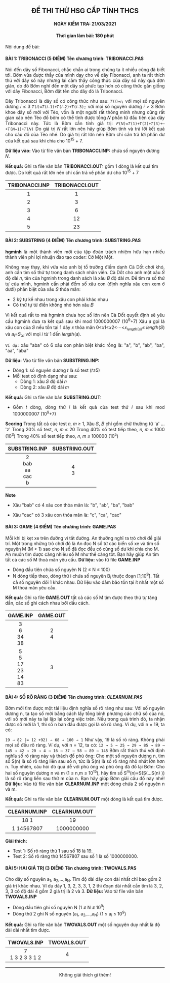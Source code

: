 ## <center> ĐỀ THI THỬ HSG CẤP TỈNH THCS </center>

#### <center>NGÀY KIỂM TRA: 21/03/2021</center>

#### <center>Thời gian làm bài: 180 phút</center>

Nội dung đề bài:

#### BÀI 1: TRIBONACCI (5 ĐIỂM) Tên chương trình: TRIBONACCI.PAS

<div style="text-align: justify">
Nói đến dãy số Fibonacci, chắc chắn ai trong chúng ta ít nhiều cũng đã biết tới. Bờm vừa được thầy của mình dạy cho về dãy Fibonacci, anh ta rất thích thú với dãy số này nhưng lại cảm thấy công thức của dãy số này quá đơn giản, do đó Bờm nghĩ đến một dãy số phức tạp hơn có công thức gần giống với dãy Fibonacci, Bờm đặt tên cho dãy đó là Tribonacci.

Dãy Tribonacci là dãy số có công thức như sau:
`𝑇(𝑖)=𝑖;` với mọi số nguyên dương 𝑖 ≤ 3
`𝑇(𝑖)=𝑇(𝑖−1)+𝑇(𝑖−2)+𝑇(𝑖−3);` với mọi số nguyên dương 𝑖 > 3
Bờm khoe dãy số mới với Tèo, vốn là một người rất thông minh nhưng cũng rất gian xảo nên Tèo đố bờm có thể tính được tổng 𝑁 phần tử đầu tiên của dãy Tribonacci này. Tức là Bờm cần tính giá trị:
`𝐹(𝑁)=𝑇(1)+𝑇(2)+𝑇(3)+⋯+𝑇(𝑁−1)+𝑇(𝑁)`
Do giá trị 𝑁 rất lớn nên hãy giúp Bờm tính và trả lời kết quả cho câu đố của Tèo nhé. Do giá trị rất lớn nên Bờm chỉ cần trả lời phần dư của kết quả sau khi chia cho 10<sup>15</sup></sup> + 7.

</div>

**Dữ liệu vào:** Vào từ file văn bản **TRIBONACCI.INP:** chứa số nguyên dương 𝑁.

**Kết quả:** Ghi ra file văn bản **TRIBONACCI.OUT:** gồm 1 dòng là kết quả tìm được. Do kết quả rất lớn nên chỉ cần trả về phần dư cho 10<sup>15</sup> + 7
  
<div >

|              TRIBONACCI.INP              |         TRIBONACCI.OUT          |
| :-----------------------------: | :---------------------: |
| 1| 1 |
|2|3|
|3|6|
|4|12|
|5|23|
</div>

#### BÀI 2: SUBSTRING (4 ĐIỂM) Tên chương trình: SUBSTRING.PAS

<div style="text-align: justify">
<strong>hgminh</strong> là một thành viên mới của tập đoàn trách nhiệm hữu hạn nhiều thành viên phi lợi nhuận đào tạo coder: Cờ Một Một.

Không may thay, khi vừa vào anh bị tổ trưởng điểm danh Cà Dốt chơi khó, anh cần tìm số thứ tự trong danh sách nhân viên. Cà Dốt cho anh một xâu 𝑆 độ dài 𝑛, tên của hgminh trong danh sách là xâu 𝐵 độ dài 𝑚. Để tìm ra số thứ tự của mình, hgminh cần phải đếm số xâu con (định nghĩa xâu con xem ở dưới) phân biệt của xâu 𝑆 thỏa mãn:

- 2 ký tự kề nhau trong xâu con phải khác nhau
- Có thứ tự từ điển không nhỏ hơn xâu 𝐵

Vì kết quả rất to mà hgminh chưa học số lớn nên Cà Dốt quyết định sẽ yêu cầu hgminh đưa ra kết quả sau khi mod 1000000007 (10<sup>9</sup>+7)
Xâu 𝑎 gọi là xâu con của 𝑆 nếu tồn tại 1 dãy 𝑥 thỏa mãn 0<𝑥1<𝑥2<⋯<𝑥<sub>𝑙𝑒𝑛𝑔𝑡ℎ(𝑎)</sub>≤ 𝑙𝑒𝑛𝑔𝑡ℎ(𝑆) và 𝑎<sub>i</sub>=𝑆<sub>𝑋𝑖</sub> với mọi 𝑖 từ 1 đến 𝑙𝑒𝑛𝑔𝑡ℎ(𝑎).

`Ví dụ:` xâu "aba" có 6 xâu con phân biệt khác rỗng là: "a", "b", "ab", "ba", "aa", "aba"

**Dữ liệu:** Vào từ file văn bản **SUBSTRING.INP:**

- Dòng 1: số nguyên dương 𝑡 là số test (𝑡≤5)
- Mỗi test có định dạng như sau:
  - Dòng 1: xâu 𝑆 độ dài 𝑛
  - Dòng 2: xâu 𝐵 độ dài 𝑚

**Kết quả:** Ghi ra file văn bản **SUBSTRING.OUT:**

- Gồm 𝑡 dòng, dòng thứ 𝑖 là kết quả của test thứ 𝑖 sau khi mod 1000000007 (10<sup>9</sup>+7)

**Scoring**
Trong tất cả các test 𝑛, 𝑚 ≥ 1,
Xâu 𝑆, 𝐵 chỉ gồm chữ thường từ 'a' ... 'z'
Trong 20% số test, 𝑛, 𝑚 ≤ 20
Trong 40% số test tiếp theo, 𝑛, 𝑚 ≤ 1000 (10<sup>3</sup>)
Trong 40% số test tiếp theo, 𝑛, 𝑚 ≤ 100000 (10<sup>5</sup>)

</div>
<div>

|           SUBSTRING.INP            | SUBSTRING.OUT |
| :------------------------: | :----: |
| 2<br>bab<br>aa<br>cac<br>b | 4<br>3 |

</div>

**Note**

- Xâu "bab" có 4 xâu con thỏa mãn là: "b", "ab", "ba", "bab"

- Xâu "cac" có 3 xâu con thỏa mãn là: "c", "ca", "cac"

#### BÀI 3: GAME (4 ĐIỂM) Tên chương trình: GAME.PAS
Mỗi khi bị kẹt xe trên đường vì tắt đường. An thường nghĩ ra trò chơi để giải trí. Một trong những trò chơi đó là An đọc N số từ các biển số xe và tìm số nguyên M (M > 1) sao cho N số đã đọc đều có cùng số dư khi chia cho M. An muốn tìm được càng nhiều số M như thế càng tốt. Bạn hãy giúp An tìm tất cả các số M thoả mãn yêu cầu.
**Dữ liệu:** vào từ file **GAME.INP**

- Dòng đầu tiên chứa số nguyên N (2 ≤ N ≤ 100)
- N dòng tiếp theo, dòng thứ i chứa số nguyên B<sub>i</sub> thuộc đoạn [1;10<sup>9</sup>]. Tất cả số nguyên đôi 1 khác nhau. Dữ liệu vào đảm bảo tồn tại ít nhất một số M thoả mãn yêu cầu.

**Kết quả:** Ghi ra file **GAME.OUT** tất cả các số M tìm được theo thứ tự tăng dần, các số ghi cách nhau bởi dấu cách.

<div >

| GAME.INP | GAME.OUT |
| :----: | :----: |
| 3<br>6<br>34<br>38| 2<br>4 |
| 5<br>5<br>17<br>23<br>14<br>83 | 3 |

</div>

#### BÀI 4: SỐ RÕ RÀNG (3 ĐIỂM)   Tên chương trình: ***CLEARNUM.PAS***

<div style="text-align: justify">
Bờm mới tìm được một tài liệu định nghĩa số rõ ràng như sau: Với số nguyên dương n, ta tạo số mới bằng cách lấy tổng bình phương các chữ số của nó, với số mới này ta lại lặp lại công việc trên. Nếu trong quá trình đó, ta nhận được số mới là 1, thì số n ban đầu được gọi là số rõ ràng. Ví dụ, với n = 19, ta có:

`19 → 82 (= 12 +92) → 68 → 100 → 1` 
Như vậy, 19 là số rõ ràng.
Không phải mọi số đều rõ ràng. 
Ví dụ, với n = 12, ta có:
`12 → 5 → 25 → 29 → 85 → 89 → 145 → 42 → 20 → 4 → 16 → 37 → 58 → 89 → 145`
Bờm rất thích thú với định nghĩa số rõ ràng này và thách đố phú ông: Cho một số nguyên dương n, tìm số S(n) là số rõ ràng liền sau số n, tức là S(n) là số rõ ràng nhỏ nhất lớn hơn n. 
Tuy nhiên, câu hỏi đó quá dễ với phú ông và phú ông đã đố lại Bờm: Cho hai số nguyên dương n và m (1 ≤ n,m ≤ 10<sup>15</sup>), hãy tìm số S<sup>m</sup>(n)=S(S(…S(n) )) là số rõ ràng liền sau thứ m của n.
    Bạn hãy giúp Bờm giải câu đố này nhé!
**Dữ liệu:** Vào từ file văn bản **CLEARNUM.INP** một dòng chứa 2 số nguyên n và m.

**Kết quả:** Ghi ra file văn bản **CLEARNUM.OUT** một dòng là kết quả tìm được.


</div>
<div >

| CLEARNUM.INP       | CLEARNUM.OUT      |
| :----:             |    :----:   | 
| 18 1        |     19      | 
| 1 14567807  | 1000000000  | 

</div>

**Giải thích:**
- Test 1: Số rõ ràng thứ 1 sau số 18 là 19.
- Test 2: Số rõ ràng thứ 14567807 sau số 1 là số 1000000000.

#### BÀI 5: HAI GIÁ TRỊ (3 ĐIỂM) Tên chương trình: TWOVALS.PAS
Cho dãy số nguyên a<sub>1</sub>, a<sub>2</sub>,...,a<sub>N</sub>. Tìm độ dài dãy con dài nhất chỉ bao gồm 2 giá trị khác nhau. Ví dụ dãy 1, 3, 2, 3, 3, 1, 2 thì đoạn dài nhất cần tìm là 3, 2, 3, 3 có độ dài 4 gồm 2 giá trị là 2 và 3.
**Dữ liệu:** Vào từ file văn bản **TWOVALS.INP**
- Dòng đầu tiên ghi số nguyên N (1 ≤ N ≤ 10<sup>9</sup>)
- Dòng thứ 2 ghi N số nguyên (a<sub>1</sub>, a<sub>2</sub>,...,a<sub>N</sub>) (1 ≤ a<sub>i</sub> ≤ 10<sup>9</sup>)

**Kết quả:** Ghi ra file văn bản **TWOVALS.OUT** một số nguyên duy nhất là độ dài dài nhất tìm được.
<div style="margin-left: 0%">

| TWOVALS.INP | TWOVALS.OUT |
| :----: | :----: |
| 7<br>1 3 2 3 3 1 2| 4 |
</div>

---
<center>Không giải thích gì thêm!</center>
